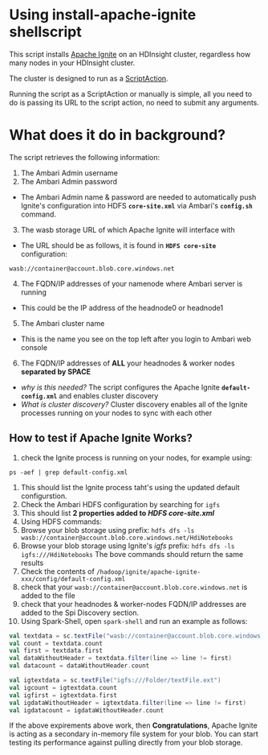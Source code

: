 # Using install-apache-ignite shellscript
This script installs [Apache Ignite](www.ignite.apache.org) on an HDInsight cluster, regardless how many nodes in your HDInsight cluster.

The cluster is designed to run as a [ScriptAction](https://docs.microsoft.com/en-us/azure/hdinsight/hdinsight-hadoop-script-actions).

Running the script as a ScriptAction or manually is simple, all you need to do is passing its URL to the script action, no need to submit any arguments.

# What does it do in background?
The script retrieves the following information:
1. The Ambari Admin username 
2. The Ambari Admin password
  - The Ambari Admin name & password are needed to automatically push Ignite's configuration into HDFS **`core-site.xml`** via Ambari's **`config.sh`** command.
3. The wasb storage URL of which Apache Ignite will interface with 
  - The URL should be as follows, it is found in **`HDFS core-site`** configuration: 
  ```
  wasb://container@account.blob.core.windows.net
  ```
4. The FQDN/IP addresses of your namenode where Ambari server is running
  - This could be the IP address of the headnode0 or headnode1 
5. The Ambari cluster name
  - This is the name you see on the top left after you login to Ambari web console
6. The FQDN/IP addresses of **ALL** your headnodes & worker nodes **separated by SPACE**
  - _why is this needed?_ The script configures the Apache Ignite **`default-config.xml`** and enables cluster discovery
  - _What is cluster discovery?_ Cluster discovery enables all of the Ignite processes running on your nodes to sync with each other

## How to test if Apache Ignite Works?
1. check the Ignite process is running on your nodes, for example using:
  ```
  ps -aef | grep default-config.xml
  ```
  1. This should list the Ignite process taht's using the updated default configurstion. 
2. Check the Ambari HDFS configuration by searching for `igfs`
  1. This should list **2 properties added to _HDFS core-site.xml_** 
3. Using HDFS commands:
  1. Browse your blob storage using prefix:
    ```
    hdfs dfs -ls wasb://container@account.blob.core.windows.net/HdiNotebooks
    ```
  2. Browse your blob storage using Ignite's _igfs_ prefix:
    ```
    hdfs dfs -ls igfs:///HdiNotebooks
    ```
  The bove commands should return the same results
4. Check the contents of ```/hadoop/ignite/apache-ignite-xxx/config/default-config.xml```
  1. check that your ```wasb://container@account.blob.core.windows.net``` is added to the file
  2. check that your headnodes & worker-nodes FQDN/IP addresses are added to the Spi Discovery section. 
5. Using Spark-Shell, open `spark-shell` and run an example as follows:
  ```scala
  val textdata = sc.textFile("wasb://container@account.blob.core.windows.net/Folder/textFile.ext")
  val count = textdata.count
  val first = textdata.first
  val dataWithoutHeader = textdata.filter(line => line != first)
  val datacount = dataWithoutHeader.count
  
  val igtextdata = sc.textFile("igfs:///Folder/textFile.ext")
  val igcount = igtextdata.count
  val igfirst = igtextdata.first
  val igdataWithoutHeader = igtextdata.filter(line => line != first)
  val igdatacount = igdataWithoutHeader.count
  ```
If the above expirements above work, then **Congratulations**, Apache Ignite is acting as a secondary in-memory file system for your blob. You can start testing its performance against pulling directly from your blob storage. 
